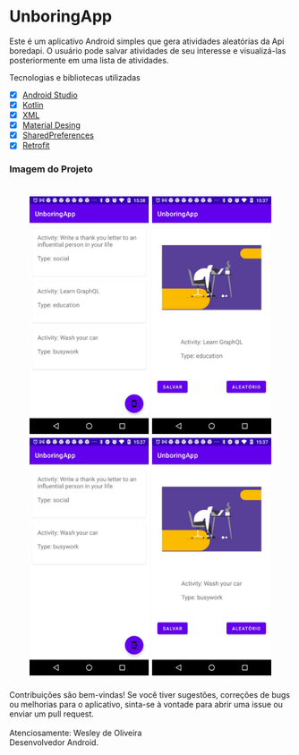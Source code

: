 # UnboringApp

Este é um aplicativo Android simples que gera atividades aleatórias da Api boredapi. O usuário pode salvar atividades de seu interesse e visualizá-las posteriormente em uma lista de atividades.

Tecnologias e bibliotecas utilizadas
 - [x] [Android Studio](https://developer.android.com/studio?hl=pt&gclsrc=aw.ds&gclid=Cj0KCQiAk4aOBhCTARIsAFWFP9GJFuME6UxG4cgkUFzeBFgfa0b1XHhdBN9EPVe4G0To3rPTH6PDaw8aAr80EALw_wcB)
- [x] [Kotlin](https://developer.android.com/kotlin?hl=pt&gclsrc=aw.ds&gclid=Cj0KCQiAk4aOBhCTARIsAFWFP9EYXeWC3amRzUtIkC9bwzgZbb4IUHqbp6vk8MgYOZ--DXlN1S484cUaAtvfEALw_wcB)
- [x] [XML](https://developer.android.com/guide/topics/manifest/manifest-intro?gclsrc=aw.ds&gclid=Cj0KCQiAk4aOBhCTARIsAFWFP9GgxOFGyEUBS_kUYd_6Zq1mPFL0iYbW588UovfFmujkYNoX7RrAolcaAj6fEALw_wcB)
- [x] [Material Desing](https://material.io/design)
- [x] [SharedPreferences](https://developer.android.com/reference/android/content/SharedPreferences)
 - [x] [Retrofit](https://square.github.io/retrofit/)

<h3>Imagem do Projeto</h3>

<h1 align="center">
   <img src="https://github.com/wesleyorrr/UnboringApp/blob/master/img1.jpg" height="425" />
   <img src="https://github.com/wesleyorrr/UnboringApp/blob/master/img2.jpg" height="425" />
 <img src="https://github.com/wesleyorrr/UnboringApp/blob/master/img3.jpg" height="425" />
 <img src="https://github.com/wesleyorrr/UnboringApp/blob/master/img4.jpg" height="425" />
</h1>

Contribuições são bem-vindas! Se você tiver sugestões, correções de bugs ou melhorias para o aplicativo, sinta-se à vontade para abrir uma issue ou enviar um pull request.
<br>
<br> Atenciosamente: Wesley de Oliveira
<br>Desenvolvedor Android.

